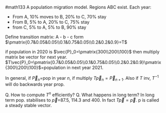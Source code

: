 #math133 
A population migration model. Regions ABC exist. Each year:
- From A, 10% moves to B, 20% to C, 70% stay
- From B, 5% to A, 20% to C, 75% stay
- from C, 5% to A, 5% to B, 90% stay

Define transition matrix:
A - b - c form
$\pmatrix{0.7&0.05&0.05\\0.1&0.75&0.05\\0.2&0.2&0.9}=T$

if population in 2020 is $\vec{P}_0=\pmatrix{300\\200\\100}$ then multiply matrix be vector for next year.
$T\vec{P}_0=\pmatrix{0.7&0.05&0.05\\0.1&0.75&0.05\\0.2&0.2&0.9}\pmatrix{300\\200\\100}$=population in next year 2021. 

In general, if $\vec{P}_n=$pop in year $n$, if multiply $T\vec{p}_n=\vec{P}_{n+1}$. Also if $T$ inv, $T^{-1}$ will do backwards year prop.

Q. How to compute $T^n$ efficiently?
Q. What happens in long term? In long term pop. stabilises to $\vec{p}$=87.5, 114.3 and 400. In fact $T\vec{p}=\vec{p}$. p is called a steady stable vector. 
